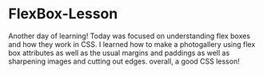 # FlexBox-Lesson



Another day of learning! Today was focused on understanding flex boxes and how they work in CSS. I learned how to make a photogallery using flex box attributes as well as the usual margins and paddings as well as sharpening images and cutting out edges. overall, a good CSS lesson!
